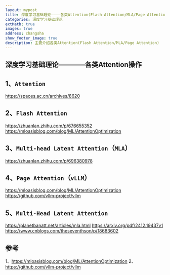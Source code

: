 ```yaml
---
layout: mypost
title: 深度学习基础理论————各类Attention(Flash Attention/MLA/Page Attention)
categories: 深度学习基础理论
extMath: true
images: true
address: changsha
show_footer_image: true
description: 主要介绍各类Attention(Flash Attention/MLA/Page Attention)
---
```


## 深度学习基础理论————各类Attention操作

## 1、`Attention`

https://spaces.ac.cn/archives/8620

## 2、`Flash Attention`

https://zhuanlan.zhihu.com/p/676655352
https://mloasisblog.com/blog/ML/AttentionOptimization

## 3、`Multi-head Latent Attention`（`MLA`）

https://zhuanlan.zhihu.com/p/696380978

## 4、`Page Attention`（`vLLM`）

https://mloasisblog.com/blog/ML/AttentionOptimization
https://github.com/vllm-project/vllm

## 5、`Multi-Head Latent Attention`

https://planetbanatt.net/articles/mla.html
https://arxiv.org/pdf/2412.19437v1
https://www.cnblogs.com/theseventhson/p/18683602

## 参考
1、https://mloasisblog.com/blog/ML/AttentionOptimization
2、https://github.com/vllm-project/vllm